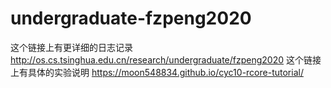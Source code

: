 # undergraduate-fzpeng2020
这个链接上有更详细的日志记录 http://os.cs.tsinghua.edu.cn/research/undergraduate/fzpeng2020
这个链接上有具体的实验说明 https://moon548834.github.io/cyc10-rcore-tutorial/
